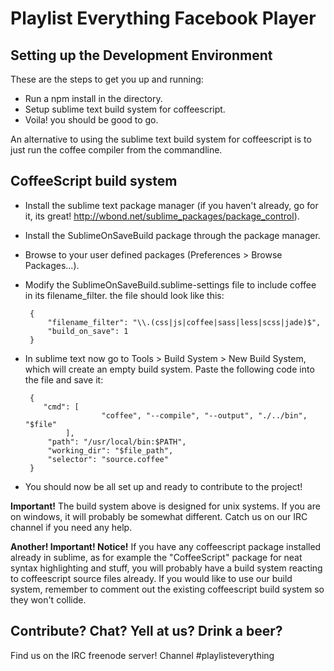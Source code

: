Playlist Everything Facebook Player
===

## Setting up the Development Environment

These are the steps to get you up and running:

 - Run a npm install in the directory.
 - Setup sublime text build system for coffeescript.
 - Voila! you should be good to go.

An alternative to using the sublime text build system for coffeescript is to just run the coffee compiler from the commandline.

## CoffeeScript build system

 - Install the sublime text package manager (if you haven't already, go for it, its great! http://wbond.net/sublime_packages/package_control).
 - Install the SublimeOnSaveBuild package through the package manager.
 - Browse to your user defined packages (Preferences > Browse Packages...).
 - Modify the SublimeOnSaveBuild.sublime-settings file to include coffee in its filename_filter. the file should look like this:

        {
            "filename_filter": "\\.(css|js|coffee|sass|less|scss|jade)$",
            "build_on_save": 1
        }

 - In sublime text now go to Tools > Build System > New Build System, which will create an empty build system. Paste the following code into the file and save it:

        {
           "cmd": [
                        "coffee", "--compile", "--output", "./../bin", "$file"
                ],
            "path": "/usr/local/bin:$PATH",
            "working_dir": "$file_path",
            "selector": "source.coffee"
        }

 - You should now be all set up and ready to contribute to the project!

**Important!** The build system above is designed for unix systems. If you are on windows, it will probably be somewhat different. Catch us on our IRC channel if you need any help.

**Another! Important! Notice!** If you have any coffeescript package installed already in sublime, as for example the "CoffeeScript" package for neat syntax highlighting and stuff, you will probably have a build system reacting to coffeescript source files already. If you would like to use our build system, remember to comment out the existing coffeescript build system so they won't collide.

## Contribute? Chat? Yell at us? Drink a beer?

Find us on the IRC freenode server! Channel #playlisteverything